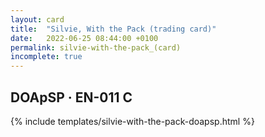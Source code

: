 ```yaml
---
layout: card
title:  "Silvie, With the Pack (trading card)"
date:   2022-06-25 08:44:00 +0100
permalink: silvie-with-the-pack_(card)
incomplete: true
---
```


## DOApSP &middot; EN-011 C

{% include templates/silvie-with-the-pack-doapsp.html %}